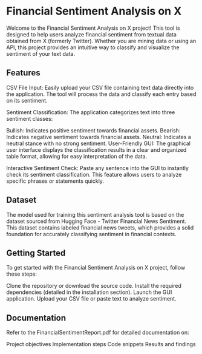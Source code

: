 
# Financial Sentiment Analysis on X

Welcome to the Financial Sentiment Analysis on X project! This tool is designed to help users analyze financial sentiment from textual data obtained from X (formerly Twitter). Whether you are mining data or using an API, this project provides an intuitive way to classify and visualize the sentiment of your text data.


## Features

CSV File Input: Easily upload your CSV file containing text data directly into the application. The tool will process the data and classify each entry based on its sentiment.

Sentiment Classification: The application categorizes text into three sentiment classes:

Bullish: Indicates positive sentiment towards financial assets.
Bearish: Indicates negative sentiment towards financial assets.
Neutral: Indicates a neutral stance with no strong sentiment.
User-Friendly GUI: The graphical user interface displays the classification results in a clear and organized table format, allowing for easy interpretation of the data.

Interactive Sentiment Check: Paste any sentence into the GUI to instantly check its sentiment classification. This feature allows users to analyze specific phrases or statements quickly.


## Dataset

The model used for training this sentiment analysis tool is based on the dataset sourced from Hugging Face - Twitter Financial News Sentiment. This dataset contains labeled financial news tweets, which provides a solid foundation for accurately classifying sentiment in financial contexts.
## Getting Started 

To get started with the Financial Sentiment Analysis on X project, follow these steps:

Clone the repository or download the source code.
Install the required dependencies (detailed in the installation section).
Launch the GUI application.
Upload your CSV file or paste text to analyze sentiment.


## Documentation 
Refer to the FinancialSentimentReport.pdf for detailed documentation on:

Project objectives
Implementation steps
Code snippets
Results and findings
